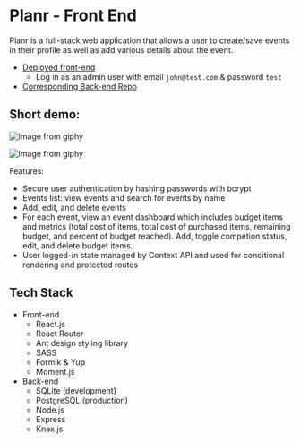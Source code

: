 # Planr - Front End

Planr is a full-stack web application that allows a user to create/save events in their profile as well as add various details about the event.

- [Deployed front-end](https://planr-events.netlify.com/login)
  - Log in as an admin user with email `john@test.com` & password `test`
- [Corresponding Back-end Repo](https://github.com/lilyhoratio/planr-backend)

## Short demo:

![Image from giphy](signin.gif)

![Image from giphy](editing.gif)

Features:

- Secure user authentication by hashing passwords with bcrypt
- Events list: view events and search for events by name
- Add, edit, and delete events
- For each event, view an event dashboard which includes budget items and metrics (total cost of items, total cost of purchased items, remaining budget, and percent of budget reached). Add, toggle competion status, edit, and delete budget items.
- User logged-in state managed by Context API and used for conditional rendering and protected routes

## Tech Stack

- Front-end
  - React.js
  - React Router
  - Ant design styling library
  - SASS
  - Formik & Yup
  - Moment.js
- Back-end
  - SQLite (development)
  - PostgreSQL (production)
  - Node.js
  - Express
  - Knex.js
